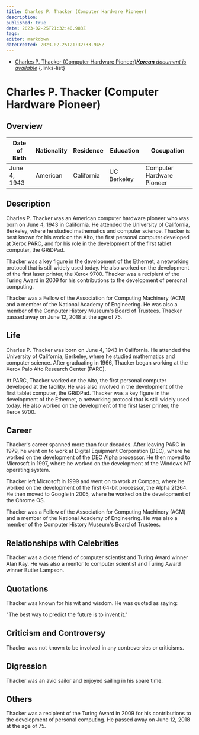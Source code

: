 ```yaml
---
title: Charles P. Thacker (Computer Hardware Pioneer)
description: 
published: true
date: 2023-02-25T21:32:40.983Z
tags: 
editor: markdown
dateCreated: 2023-02-25T21:32:33.945Z
---
```


- [Charles P. Thacker (Computer Hardware Pioneer)***Korean** document is available*](/ko/Knowledge-base/Dictionary/Person/charles-p-thacker-computer-hardware-pioneer)
{.links-list}


# Charles P. Thacker (Computer Hardware Pioneer)

## Overview

| Date of Birth | Nationality | Residence | Education | Occupation |
| ------------- | ----------- | --------- | --------- | ---------- |
| June 4, 1943  | American    | California | UC Berkeley | Computer Hardware Pioneer |

## Description

Charles P. Thacker was an American computer hardware pioneer who was born on June 4, 1943 in California. He attended the University of California, Berkeley, where he studied mathematics and computer science. Thacker is best known for his work on the Alto, the first personal computer developed at Xerox PARC, and for his role in the development of the first tablet computer, the GRiDPad.

Thacker was a key figure in the development of the Ethernet, a networking protocol that is still widely used today. He also worked on the development of the first laser printer, the Xerox 9700. Thacker was a recipient of the Turing Award in 2009 for his contributions to the development of personal computing.

Thacker was a Fellow of the Association for Computing Machinery (ACM) and a member of the National Academy of Engineering. He was also a member of the Computer History Museum's Board of Trustees. Thacker passed away on June 12, 2018 at the age of 75.

## Life

Charles P. Thacker was born on June 4, 1943 in California. He attended the University of California, Berkeley, where he studied mathematics and computer science. After graduating in 1966, Thacker began working at the Xerox Palo Alto Research Center (PARC).

At PARC, Thacker worked on the Alto, the first personal computer developed at the facility. He was also involved in the development of the first tablet computer, the GRiDPad. Thacker was a key figure in the development of the Ethernet, a networking protocol that is still widely used today. He also worked on the development of the first laser printer, the Xerox 9700.

## Career

Thacker's career spanned more than four decades. After leaving PARC in 1979, he went on to work at Digital Equipment Corporation (DEC), where he worked on the development of the DEC Alpha processor. He then moved to Microsoft in 1997, where he worked on the development of the Windows NT operating system.

Thacker left Microsoft in 1999 and went on to work at Compaq, where he worked on the development of the first 64-bit processor, the Alpha 21264. He then moved to Google in 2005, where he worked on the development of the Chrome OS.

Thacker was a Fellow of the Association for Computing Machinery (ACM) and a member of the National Academy of Engineering. He was also a member of the Computer History Museum's Board of Trustees.

## Relationships with Celebrities

Thacker was a close friend of computer scientist and Turing Award winner Alan Kay. He was also a mentor to computer scientist and Turing Award winner Butler Lampson.

## Quotations

Thacker was known for his wit and wisdom. He was quoted as saying:

"The best way to predict the future is to invent it."

## Criticism and Controversy

Thacker was not known to be involved in any controversies or criticisms.

## Digression

Thacker was an avid sailor and enjoyed sailing in his spare time.

## Others

Thacker was a recipient of the Turing Award in 2009 for his contributions to the development of personal computing. He passed away on June 12, 2018 at the age of 75.